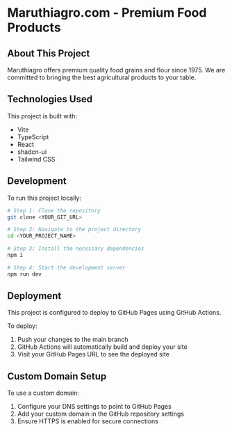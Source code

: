 
# Maruthiagro.com - Premium Food Products

## About This Project

Maruthiagro offers premium quality food grains and flour since 1975. We are committed to bringing the best agricultural products to your table.

## Technologies Used

This project is built with:

- Vite
- TypeScript
- React
- shadcn-ui
- Tailwind CSS

## Development

To run this project locally:

```sh
# Step 1: Clone the repository
git clone <YOUR_GIT_URL>

# Step 2: Navigate to the project directory
cd <YOUR_PROJECT_NAME>

# Step 3: Install the necessary dependencies
npm i

# Step 4: Start the development server
npm run dev
```

## Deployment

This project is configured to deploy to GitHub Pages using GitHub Actions.

To deploy:
1. Push your changes to the main branch
2. GitHub Actions will automatically build and deploy your site
3. Visit your GitHub Pages URL to see the deployed site

## Custom Domain Setup

To use a custom domain:
1. Configure your DNS settings to point to GitHub Pages
2. Add your custom domain in the GitHub repository settings
3. Ensure HTTPS is enabled for secure connections
